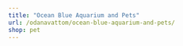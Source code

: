 ```yaml
---
title: "Ocean Blue Aquarium and Pets"
url: /odanavattom/ocean-blue-aquarium-and-pets/
shop: pet
---
```


